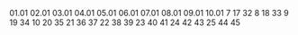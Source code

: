 01.01
02.01
03.01
04.01
05.01
06.01
07.01
08.01
09.01
10.01
7 17 32
8 18 33
9 19 34
10 20 35
21 36 37
22 38 39
23 40 41
24 42 43
25 44 45
